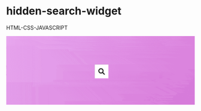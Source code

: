 # hidden-search-widget
HTML-CSS-JAVASCRIPT

![Screen Capture - Gif](https://github.com/kevinbdx35/hidden-search-widget/blob/main/screen-capture.gif?raw=true)
